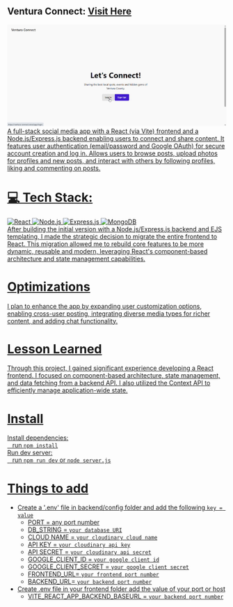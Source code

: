 ## Ventura Connect: <a href="https://ventura-connect.onrender.com">Visit Here</a>
<div align="center">
 <a href="https://ventura-connect.onrender.com">
 <img src="https://github.com/jjbcasas/react-ventura-connect/blob/main/ventura-connect.GIF"
 </a>
</div>
   A full-stack social media app with a React (via Vite) frontend and a Node.js/Express.js backend enabling users to connect and share content. It features user authentication (email/password and Google OAuth) for secure account creation and log in. Allows users to browse posts, upload photos for profiles and new posts, and interact with others by following profiles, liking and commenting on posts.
   
# 💻 Tech Stack:
![React](https://img.shields.io/badge/react-%2320232a.svg?style=for-the-badge&logo=react&logoColor=%2361DAFB)
![Node.js](https://img.shields.io/badge/Node.js-43853D?style=for-the-badge&logo=node.js&logoColor=white)
![Express.js](https://img.shields.io/badge/Express.js-000000?style=for-the-badge&logo=express&logoColor=white)
![MongoDB](https://img.shields.io/badge/MongoDB-47A248?style=for-the-badge&logo=mongodb&logoColor=white) <br>
  After building the initial version with a Node.js/Express.js backend and EJS templating, I made the strategic decision to migrate the entire frontend to React. This migration allowed me to rebuild core features to be more dynamic, reusable and modern, leveraging React's component-based architecture and state management capabilities.

# Optimizations
  I plan to enhance the app by expanding user customization options, enabling cross-user posting, integrating diverse media types for richer content, and adding chat functionality.

# Lesson Learned
   Through this project, I gained significant experience developing a React frontend. I focused on component-based architecture, state management, and data fetching from a backend API. I also utilized the Context API to efficiently manage application-wide state.

# Install
  Install dependencies:<br>
    &nbsp;&nbsp; run `npm install` <br>
Run dev server:<br>
    &nbsp;&nbsp; run `npm run dev` or `node server.js`

# Things to add
  - Create a '.env' file in backend/config folder and add the following `key = value`
    - PORT = any port number
    - DB_STRING = `your database URI`
    - CLOUD NAME = `your cloudinary cloud name`
    - API KEY = `your cloudinary api key`
    - API SECRET = `your cloudinary api secret`
    - GOOGLE_CLIENT_ID = `your google client id`
    - GOOGLE_CLIENT_SECRET = `your google client secret`
    - FRONTEND_URL= `your frontend port number`
    - BACKEND_URL= `your backend port number`
  - Create .env file in your frontend folder add the value of your port or host
    - VITE_REACT_APP_BACKEND_BASEURL = `your backend port number`

